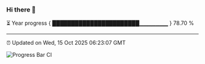 ### Hi there 👋

⏳ Year progress { ███████████████████████▁▁▁▁▁▁▁ } 78.70 %

---

⏰ Updated on Wed, 15 Oct 2025 06:23:07 GMT

![Progress Bar CI](https://github.com/liununu/liununu/workflows/Progress%20Bar%20CI/badge.svg)
